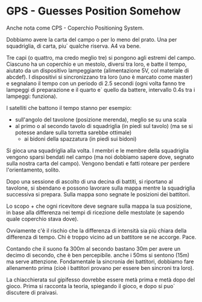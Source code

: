# GPS - Guesses Position Somehow

Anche nota come CPS - Coperchio Positioning System.

Dobbiamo avere la carta del campo o per lo meno del prato. Una
per squadriglia, di carta, piu` qualche riserva. A4 va bene.

Tre capi (o quattro, ma credo meglio tre) si pongono agli estremi del
campo.  Ciascuno ha un coperchio e un mestolo, diversi tra loro, e
batte il tempo, aiutato da un dispositivo lampeggiante (alimentazione
5V, col materiale di abcdef).  I dispositivi si sincronizzano tra loro
(uno è marcato come master) e segnalano il tempo con un periodo di
2.5 secondi (ogni volta fanno tre lampeggi di preparazione e il quarto
e` quello da battere, intervallo 0.4s tra i lampeggi: funziona).

I satelliti che battono il tempo stanno per esempio:
- sull'angolo del tavolone (posizione merenda), meglio se su una scala
- al primo o al secondo tavolo di squadriglia (in piedi sul tavolo)
(ma se si potesse andare sulla torretta sarebbe ottimale)
  - ai bidoni della spazzatura (in piedi sui bidoni)

Si gioca una squadriglia alla volta.  I membri e le membre della
squadriglia  vengono sparsi bendati nel campo (ma noi dobbiamo sapere
dove, segnato sulla nostra carta del campo).
Vengono bendati e fatti roteare per perdere l'orientamento, solito.

Dopo una sessione di ascolto di una decina di battiti, si riportano al
tavolone, si sbendano e possono lavorare sulla mappa mentre la
squadriglia successiva si prepara. Sulla mappa sono segnate le
posizioni dei battitori.

Lo scopo + che ogni ricevitore deve segnare sulla mappa la sua
posizione, in base alla differenza nei tempi di ricezione delle
mestolate (e sapendo quale coperchio stava dove).

Ovviamente c'è il rischio che la differenza di intensità sia più
chiara della differenza di tempo.  Chi è troppo vicino ad un battitore
se ne accorge. Pace.

Contando che il suono fa 300m al secondo bastano 30m per avere un
decimo di secondo, che è ben percepibile. anche i 50ms si sentono
(15m) ma serve attenzione. Fondamentale la sincronia dei battitori,
dobbiamo fare allenamento prima (cioè i battitori provano per
essere ben sincroni tra loro).

La chiacchierata sul gipifesso dovrebbe essere metà prima e metà
dopo del gioco.  Prima si racconta la teoria, spiegando il gioco, e
dopo si puo` discutere di praivasi.
